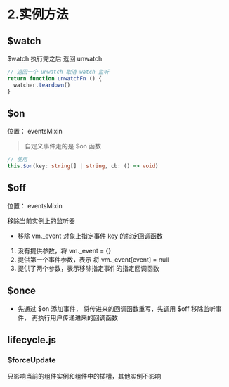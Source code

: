 # 2.实例方法

## $watch

$watch 执行完之后 返回 unwatch

```js
// 返回一个 unwatch 取消 watch 监听
return function unwatchFn () {
  watcher.teardown()
}
```

## $on

位置： eventsMixin

> 自定义事件走的是 $on 函数

```ts
// 使用
this.$on(key: string[] | string, cb: () => void)
```

## $off 

位置： eventsMixin

移除当前实例上的监听器

* 移除 vm._event 对象上指定事件 key 的指定回调函数
1. 没有提供参数，将 vm._event = {}
2. 提供第一个事件参数，表示 将 vm._event[event] = null
3. 提供了两个参数，表示移除指定事件的指定回调函数

## $once

* 先通过 $on 添加事件， 将传进来的回调函数重写，先调用 $off 移除监听事件， 再执行用户传递进来的回调函数

## lifecycle.js

### $forceUpdate

只影响当前的组件实例和组件中的插槽，其他实例不影响



